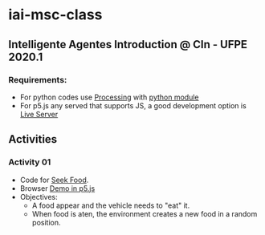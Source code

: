 # iai-msc-class
## Intelligente Agentes Introduction @ CIn - UFPE 2020.1

### Requirements:
- For python codes use [Processing](https://processing.org/) with [python module](https://github.com/jdf/processing.py)
- For p5.js any served that supports JS, a good development option is [Live Server](https://marketplace.visualstudio.com/items?itemName=ritwickdey.LiveServer)

## Activities


### Activity 01 
- Code for [Seek Food](https://github.com/RC-Dynamics/iai-msc-class/tree/master/01-seek-food).
- Browser [Demo in p5.js](https://rc-dynamics.github.io/iai-msc-class/01-seek-food/p5.js/)
- Objectives:
  - A food appear and the vehicle needs to "eat" it. 
  - When food is aten, the environment creates a new food in a random position.

